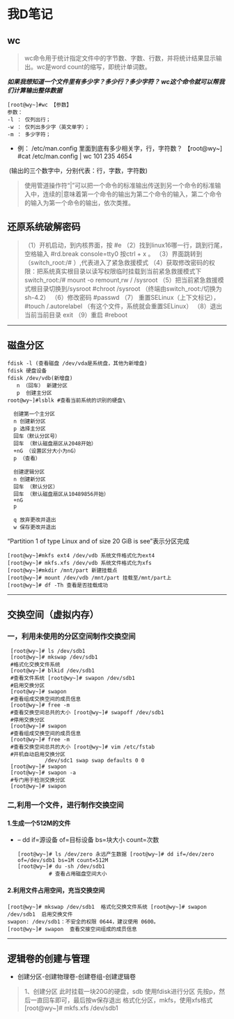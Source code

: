 # 我D笔记

## wc

> wc命令用于统计指定文件中的字节数、字数、行数，并将统计结果显示输出。wc是word count的缩写，即统计单词数。

***如果我想知道一个文件里有多少字？多少行？多少字符？
wc这个命令就可以帮我们计算输出整体数据***

```shell
[root@wy~]#wc 【参数】
参数：
-l ： 仅列出行；
-w ： 仅列出多少字（英文单字）；
-m ： 多少字符；
```

* 例： /etc/man.config 里面到底有多少相关字，行，字符数？
  【root@wy~] #cat /etc/man.config | wc
  101 235 4654

​       (输出的三个数字中，分别代表：行，字数，字符数)

> 使用管道操作符“|”可以把一个命令的标准输出传送到另一个命令的标准输入中，连续的|意味着第一个命令的输出为第二个命令的输入，第二个命令的输入为第一个命令的输出，依次类推。



## 还原系统破解密码

> （1）开机启动，到内核界面，按 #e
>  （2）找到linux16哪一行，跳到行尾，空格输入 #rd.break console=tty0 
>  按ctrl + x 。
>  （3）界面跳转到 （switch_root:/# ）,代表进入了紧急救援模式
>  （4）获取修改密码的权限：把系统真实根目录以读写权限临时挂载到当前紧急救援模式下
> switch_root:/# mount -o remount,rw / /sysroot
>  （5）把当前紧急救援模式根目录切换到/sysroot
>         #chroot /sysroot （终端由switch_root:/切换为 sh-4.2）
>  （6）修改密码 #passwd
>  （7） 重置SELinux（上下文标记），#touch /.autorelabel 
>  （有这个文件，系统就会重置SELinux）
>  （8）退出当前当前目录 exit 
>  （9）重启 #reboot

---

## 磁盘分区

```shell
fdisk -l (查看磁盘 /dev/vda是系统盘，其他为新增盘)
fdisk 硬盘设备
fdisk /dev/vdb(新增盘)
   n （回车） 新建分区
   p  创建主分区
root@wy~]#lsblk #查看当前系统的识别的硬盘\
  
  创建第一个主分区
  n 创建新分区
  p 选择主分区
  回车（默认分区号）
  回车 （默认磁盘扇区从2048开始）
  +nG （设置区分大小为nG）
  p （查看）
  
  创建逻辑分区
  n 创建新分区
  回车 （默认分区）
  回车 （默认磁盘扇区从10489856开始）
  +nG
  p
  
  q 放弃更改并退出
  w 保存更改并退出
```

  “Partition 1 of type Linux and of size 20 GiB is see”表示分区完成

```shell
[root@wy~]#mkfs ext4 /dev/vdb 系统文件格式化为ext4
[root@wy~]# mkfs.xfs /dev/vdb 系统文件格式化为xfs
[root@wy~]#mkdir /mnt/part 新建挂载点
[root@wy~]# mount /dev/vdb /mnt/part 挂载至/mnt/part上
[root@wy~]# df -Th 查看是否挂载成功
```

---

## 交换空间（虚拟内存）

### 一，利用未使用的分区空间制作交换空间

```shell
 [root@wy~]# ls /dev/sdb1
 [root@wy~]# mkswap /dev/sdb1 
 #格式化交换文件系统
 [root@wy~]# blkid /dev/sdb1  
 #查看文件系统 [root@wy~]# swapon /dev/sdb1  
 #启用交换分区
 [root@wy~]# swapon   
 #查看组成交换空间的成员信息
 [root@wy~]# free -m 
 #查看交换空间总共的大小 [root@wy~]# swapoff /dev/sdb1  
 #停用交换分区
 [root@wy~]# swapon   
 #查看组成交换空间的成员信息
 [root@wy~]# free -m   
 #查看交换空间总共的大小 [root@wy~]# vim /etc/fstab 
 #开机自动启用交换分区
            /dev/sdc1 swap swap defaults 0 0
 [root@wy~]# swapon
 [root@wy~]# swapon -a 
 #专门用于检测交换分区
 [root@wy~]# swapon
```

### 二,利用一个文件，进行制作交换空间

#### 1.生成一个512M的文件

* – dd if=源设备 of=目标设备 bs=块大小 count=次数  

  ```shell
  [root@wy~]# ls /dev/zero 永远产生数据 [root@wy~]# dd if=/dev/zero of=/dev/sdb1 bs=1M count=512M
  [root@wy~]# du -sh /dev/sdb1 
            # 查看占用磁盘空间大小
  ```

#### 2.利用文件占用空间，充当交换空间

```shell
[root@wy~]# mkswap /dev/sdb1  格式化交换文件系统 [root@wy~]# swapon /dev/sdb1  启用交换文件
swapon: /dev/sdb1：不安全的权限 0644，建议使用 0600。
[root@wy~]# swapon  查看交接空间组成的成员信息
```

---

## 逻辑卷的创建与管理

* 创建分区-创建物理卷-创建卷组-创建逻辑卷

> 1、创建分区
> 此时挂载一块20G的硬盘，sdb
> 使用fdisk进行分区
> 先按p，然后一直回车即可，最后按w保存退出
> 格式化分区，mkfs，使用xfs格式
> [root@wy~]# mkfs.xfs /dev/sdb1


